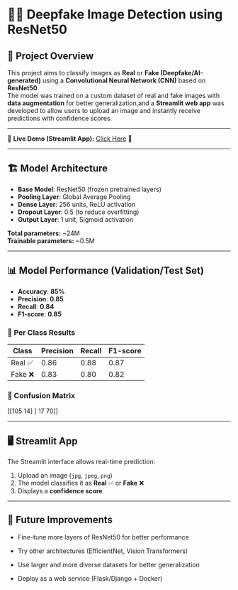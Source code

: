 # 🕵️‍♂️ Deepfake Image Detection using ResNet50

## 📌 Project Overview
This project aims to classify images as **Real** or **Fake (Deepfake/AI-generated)** using a **Convolutional Neural Network (CNN)** based on **ResNet50**.  
The model was trained on a custom dataset of real and fake images with **data augmentation** for better generalization,and a **Streamlit web app** was developed to allow users to upload an image and instantly receive predictions with confidence scores.  

---

🔗 **Live Demo (Streamlit App):** [Click Here](https://deepfake-image-classifier.streamlit.app/) 🚀  

---

## 🏗️ Model Architecture
- **Base Model**: ResNet50 (frozen pretrained layers)  
- **Pooling Layer**: Global Average Pooling  
- **Dense Layer**: 256 units, ReLU activation  
- **Dropout Layer**: 0.5 (to reduce overfitting)  
- **Output Layer**: 1 unit, Sigmoid activation  

**Total parameters:** ~24M  
**Trainable parameters:** ~0.5M  

---

## 📊 Model Performance (Validation/Test Set)
- **Accuracy**: **85%**  
- **Precision**: **0.85**  
- **Recall**: **0.84**  
- **F1-score**: **0.85**  

### 🔎 Per Class Results
| Class   | Precision | Recall | F1-score |
|---------|-----------|--------|----------|
| Real ✅  | 0.86      | 0.88   | 0.87     |
| Fake ❌  | 0.83      | 0.80   | 0.82     |

### 🔎 Confusion Matrix
[[105 14]
[ 17 70]]


---

## 🖥️ Streamlit App
The Streamlit interface allows real-time prediction:  

1. Upload an image (`jpg`, `jpeg`, `png`)  
2. The model classifies it as **Real** ✅ or **Fake** ❌  
3. Displays a **confidence score**  

---

## 🔮 Future Improvements
- Fine-tune more layers of ResNet50 for better performance

- Try other architectures (EfficientNet, Vision Transformers)

- Use larger and more diverse datasets for better generalization

- Deploy as a web service (Flask/Django + Docker)
